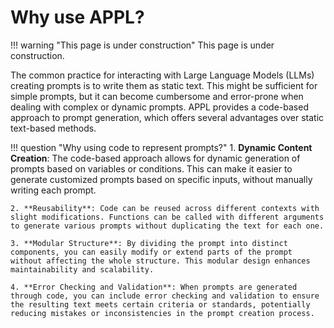 # Why use APPL?

!!! warning "This page is under construction"
    This page is under construction.

The common practice for interacting with Large Language Models (LLMs) 
creating prompts is to write them as static text. This might be sufficient for simple prompts, but it can become cumbersome and error-prone when dealing with complex or dynamic prompts. APPL provides a code-based approach to prompt generation, which offers several advantages over static text-based methods.

!!! question "Why using code to represent prompts?"
    1. **Dynamic Content Creation**: The code-based approach allows for dynamic generation of prompts based on variables or conditions. This can make it easier to generate customized prompts based on specific inputs, without manually writing each prompt.

    2. **Reusability**: Code can be reused across different contexts with slight modifications. Functions can be called with different arguments to generate various prompts without duplicating the text for each one.

    3. **Modular Structure**: By dividing the prompt into distinct components, you can easily modify or extend parts of the prompt without affecting the whole structure. This modular design enhances maintainability and scalability.

    4. **Error Checking and Validation**: When prompts are generated through code, you can include error checking and validation to ensure the resulting text meets certain criteria or standards, potentially reducing mistakes or inconsistencies in the prompt creation process.
